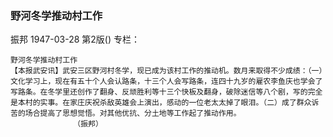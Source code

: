 ### 野河冬学推动村工作
振邦
1947-03-28
第2版()
专栏：

    野河冬学推动村工作
    【本报武安讯】武安三区野河村冬学，现已成为该村工作的推动机。数月来取得不少成绩：（一）文化学习上，现在有五十个人会认路条，十三个人会写路条，连四十九岁的雇农李鱼庆也学会了写路条。在冬学里还创作了翻身、反顽胜利等十三个快板及翻身，破除迷信等八个剧，写的完全是本村的实事。在家庄庆祝杀敌英雄会上演出，感动的一位老太太掉了眼泪。（二）成了群众诉苦的场合提高了思想觉悟。对其他优抗、分土地等工作起了推动作用。
                  （振邦）
